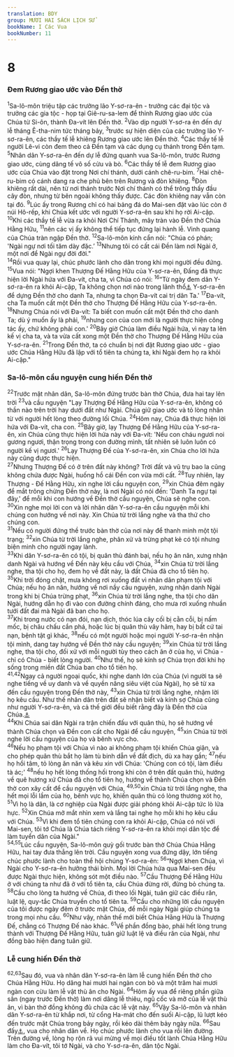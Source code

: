 ```yaml
---
translation: BDY
group: MƯƠI HAI SÁCH LỊCH SỬ
bookName: I Các Vua 
bookNumber: 11
---
```


<div class="title"><h1>8</h1><h3>Đem Rương giao ước vào Đền thờ</h3></div>
<span class="verse 1vua_8_1"><sup>1</sup>Sa-lô-môn triệu tập các trưởng lão Y-sơ-ra-ên - trưởng các đại tộc và trưởng các gia tộc - họp tại Giê-ru-sa-lem để thỉnh Rương giao ước của Chúa từ Si-ôn, thành Đa-vít lên Đền thờ. </span>
<span class="verse 1vua_8_2"><sup>2</sup>Vào dịp người Y-sơ-ra ên đến dự lễ tháng Ê-tha-nim tức tháng bảy, </span>
<span class="verse 1vua_8_3"><sup>3</sup>trước sự hiện diện của các trưởng lão Y-sơ-ra-ên, các thầy tế lễ khiêng Rương giao ước lên Đền thờ. </span>
<span class="verse 1vua_8_4"><sup>4</sup>Các thầy tế lễ người Lê-vi còn đem theo cả Đền tạm và các dụng cụ thánh trong Đền tạm. </span>
<span class="verse 1vua_8_5"><sup>5</sup>Nhân dân Y-sơ-ra-ên đến dự lễ đứng quanh vua Sa-lô-môn, trước Rương giao ước, cùng dâng tế vô số cừu và bò. </span>
<span class="verse 1vua_8_6"><sup>6</sup>Các thầy tế lễ đem Rương giao ước của Chúa vào đặt trong Nơi chí thánh, dưới cánh chê-ru-bim. </span>
<span class="verse 1vua_8_7"><sup>7</sup>Hai chê-ru-bim có cánh dang ra che phủ bên trên Rương và đòn khiêng. </span>
<span class="verse 1vua_8_8"><sup>8</sup>Đòn khiêng rất dài, nên từ nơi thánh trước Nơi chí thánh có thể trông thấy đầu cây đòn, nhưng từ bên ngoài không thấy được. Các đòn khiêng nay vẫn còn tại đó. </span>
<span class="verse 1vua_8_9"><sup>9</sup>Lúc ấy trong Rương chỉ có hai bảng đá do Mai-sen đặt vào lúc còn ở núi Hô-rếp, khi Chúa kết ước với người Y-sơ-ra-ên sau khi họ rời Ai-cập.<br/></span>
<span class="verse 1vua_8_10"><sup>10</sup>Khi các thầy tế lễ vừa ra khỏi Nơi Chí Thánh, mây tràn vào Đền thờ Chúa Hằng Hữu, </span>
<span class="verse 1vua_8_11"><sup>11</sup>nên các vị ấy không thể tiếp tục đứng lại hành lễ. Vinh quang của Chúa tràn ngập Đền thờ. </span>
<span class="verse 1vua_8_12"><sup>12</sup>Sa-lô-môn kính cẩn nói: &#34;Chúa có phán; &#39;Ngài ngự nơi tối tăm dày đặc.’ </span>
<span class="verse 1vua_8_13"><sup>13</sup>Nhưng tôi có cất cái Đền làm nơi Ngài ở, một nơi để Ngài ngự đời đời.&#34;<br/></span>
<span class="verse 1vua_8_14"><sup>14</sup>Rồi vua quay lại, chúc phước lành cho dân trong khi mọi người đều đứng. </span>
<span class="verse 1vua_8_15"><sup>15</sup>Vua nói: &#34;Ngợi khen Thượng Đế Hằng Hữu của Y-sơ-ra-ên, Đấng đã thực hiện lời Ngài hứa với Đa-vít, cha ta, vì Chúa có nói: </span>
<span class="verse 1vua_8_16"><sup>16</sup>“Từ ngày đem dân Y-sơ-ra-ên ra khỏi Ai-cập, Ta không chọn nơi nào trong lãnh thổ<a href="#" data-toggle="tooltip" data-placement="bottom" title="Nt một thành nào trong các đại tộc">⚓</a> Y-sơ-ra-ên để dựng Đền thờ cho danh Ta, nhưng ta chọn Đa-vít cai trị dân Ta.&#39; </span>
<span class="verse 1vua_8_17"><sup>17</sup>Đa-vít, cha Ta muốn cất một Đền thờ cho Thượng Đế Hằng Hữu của Y-sơ-ra-ên. </span>
<span class="verse 1vua_8_18"><sup>18</sup>Nhưng Chúa nói với Đa-vít: Ta biết con muốn cất một Đền thờ cho danh Ta; dù ý muốn ấy là phải, </span>
<span class="verse 1vua_8_19"><sup>19</sup>nhưng con của con mới là người thực hiện công tác ấy, chứ không phải con.&#39; </span>
<span class="verse 1vua_8_20"><sup>20</sup>Bây giờ Chúa làm điều Ngài hứa, vì nay ta lên kế vị cha ta, và ta vừa cất xong một Đền thờ cho Thượng Đế Hằng Hữu của Y-sơ-ra-ên. </span>
<span class="verse 1vua_8_21"><sup>21</sup>Trong Đền thờ, ta có chuẩn bị nơi đặt Rương giao ước - giao ước Chúa Hằng Hữu đã lập với tổ tiên ta chúng ta, khi Ngài đem họ ra khỏi Ai-cập.&#34;</span>
<div class="title"><h3>Sa-lô-môn cầu nguyện cung hiến Đền thờ</h3></div>
<span class="verse 1vua_8_22"><sup>22</sup>Trước mặt nhân dân, Sa-lô-môn đứng trước bàn thờ Chúa, đưa hai tay lên trời </span>
<span class="verse 1vua_8_23"><sup>23</sup>và cầu nguyện &#34;Lạy Thượng Đế Hằng Hữu của Y-sơ-ra-ên, không có thần nào trên trời hay dưới đất như Ngài. Chúa giữ giao ước và tỏ lòng nhân từ với người hết lòng theo đường lối Chúa. </span>
<span class="verse 1vua_8_24"><sup>24</sup>Hôm nay, Chúa đã thực hiện lời hứa với Đa-vít, cha con. </span>
<span class="verse 1vua_8_25"><sup>25</sup>Bây giờ, lạy Thượng Đế Hằng Hữu của Y-sơ-ra-ên, xin Chúa cũng thực hiện lời hứa này với Đa-vít: &#39;Nếu con cháu ngươi noi gương ngươi, thận trọng trong con đường mình, tất nhiên sẽ luôn luôn có người kế vị ngươi.&#39; </span>
<span class="verse 1vua_8_26"><sup>26</sup>Lạy Thượng Đế của Y-sơ-ra-ên, xin Chúa cho lời hứa này cũng được thực hiện.<br/></span>
<span class="verse 1vua_8_27"><sup>27</sup>Nhưng Thượng Đế có ở trên đất này không? Trời đất và vũ trụ bao la cũng không chứa được Ngài, huống hồ cái Đền con vừa mới cất. </span>
<span class="verse 1vua_8_28"><sup>28</sup>Tuy nhiên, lạy Thượng - Đế Hằng Hữu, xin nghe lời cầu nguyện con, </span>
<span class="verse 1vua_8_29"><sup>29</sup>xin Chúa đêm ngày để mắt trông chừng Đền thờ này, là nơi Ngài có nói đến: &#39;Danh Ta ngự tại đây,&#39; để mỗi khi con hướng về Đền thờ cầu nguyện, Chúa sẽ nghe con. </span>
<span class="verse 1vua_8_30"><sup>30</sup>Xin nghe mọi lời con và lời nhân dân Y-sơ-ra-ên cầu nguyện mỗi khi chúng con hướng về nơi này. Xin Chúa từ trời lắng nghe và tha thứ cho chúng con.<br/></span>
<span class="verse 1vua_8_31"><sup>31</sup>Nếu có người đứng thề trước bàn thờ của nơi này để thanh minh một tội trạng; </span>
<span class="verse 1vua_8_32"><sup>32</sup>xin Chúa từ trời lắng nghe, phân xử và trừng phạt kẻ có tội nhưng biện minh cho người ngay lành.<br/></span>
<span class="verse 1vua_8_33"><sup>33</sup>Khi dân Y-sơ-ra-ên có tội, bị quân thù đánh bại, nếu họ ăn năn, xưng nhận danh Ngài và hướng về Đền này kêu cầu với Chúa, </span>
<span class="verse 1vua_8_34"><sup>34</sup>xin Chúa từ trời lắng nghe, tha tội cho họ, đem họ về đất này, là đất Chúa đã cho tổ tiên họ.<br/></span>
<span class="verse 1vua_8_35"><sup>35</sup>Khi trời đóng chặt, mưa không rơi xuống đất vì nhân dân phạm tội với Chúa; nếu họ ăn năn, hướng về nơi nầy cầu nguyện, xưng nhận danh Ngài trong khi bị Chúa trừng phạt, </span>
<span class="verse 1vua_8_36"><sup>36</sup>xin Chúa từ trời lắng nghe, tha tội cho dân Ngài, hướng dẫn họ đi vào con đường chính đáng, cho mưa rơi xuống nhuần tưới đất đai mà Ngài đã ban cho họ.<br/></span>
<span class="verse 1vua_8_37"><sup>37</sup>Khi trong nước có nạn đói, nạn dịch, thóc lúa cây cối bị cằn cỗi, bị nấm mốc, bị châu chấu cắn phá, hoặc lúc bị quân thù vây hãm, hay bị bất cứ tai nạn, bệnh tật gì khác, </span>
<span class="verse 1vua_8_38"><sup>38</sup>nếu có một người hoặc mọi người Y-sơ-ra-ên nhận tội mình, dang tay hướng về Đền thờ này cầu nguyện; </span>
<span class="verse 1vua_8_39"><sup>39</sup>xin Chúa từ trời lắng nghe, tha tội cho, đối xử với mỗi người tùy theo cách ăn ở của họ, vì Chúa - chỉ có Chúa - biết lòng người. </span>
<span class="verse 1vua_8_40"><sup>40</sup>Như thế, họ sẽ kính sợ Chúa trọn đời khi họ sống trong miền đất Chúa ban cho tổ tiên họ.<br/></span>
<span class="verse 1vua_8_41 1vua_8_42"><sup>41,42</sup>Ngay cả người ngoại quốc, khi nghe danh lớn của Chúa (vì người ta sẽ nghe tiếng về uy danh và về quyền năng siêu việt của Ngài), họ sẽ từ xa đến cầu nguyện trong Đền thờ này, </span>
<span class="verse 1vua_8_43"><sup>43</sup>xin Chúa từ trời lắng nghe, nhậm lời họ kêu cầu. Như thế nhân dân trên đất sẽ nhận biết và kính sợ Chúa cũng như người Y-sơ-ra-ên, và cả thế giới đều biết rằng đây là Đền thờ của Chúa.<a href="#" data-toggle="tooltip" data-placement="bottom" title="Nt nhà này con vừa cất, được gọi bằng danh Chúa">⚓</a><br/></span>
<span class="verse 1vua_8_44"><sup>44</sup>Khi Chúa sai dân Ngài ra trận chiến đấu với quân thù, họ sẽ hướng về thành Chúa chọn và Đền con cất cho Ngài để cầu nguyện, </span>
<span class="verse 1vua_8_45"><sup>45</sup>xin Chúa từ trời nghe lời cầu nguyện của họ và bênh vực cho.<br/></span>
<span class="verse 1vua_8_46"><sup>46</sup>Nếu họ phạm tội với Chúa vì nào ai không phạm tội khiến Chúa giận, và cho phép quân thù bắt họ làm tù binh dẫn về đất địch, dù xa hay gần; </span>
<span class="verse 1vua_8_47"><sup>47</sup>nếu họ hồi tâm, tỏ lòng ăn năn và kêu xin với Chúa: &#39;Chúng con có tội, làm điều tà ác;&#39; </span>
<span class="verse 1vua_8_48"><sup>48</sup>nếu họ hết lòng thống hối trong khi còn ở trên đất quân thù, hướng về quê hương xứ Chúa đã cho tổ tiên họ, hướng về thành Chúa chọn và Đền thờ con xây cất để cầu nguyện với Chúa, </span>
<span class="verse 1vua_8_49 1vua_8_50"><sup>49,50</sup>xin Chúa từ trời lắng nghe, tha hết mọi lỗi lầm của họ, bênh vực họ, khiến quân thù có lòng thương xót họ, </span>
<span class="verse 1vua_8_51"><sup>51</sup>Vì họ là dân, là cơ nghiệp của Ngài được giải phóng khỏi Ai-cập tức lò lửa hực. </span>
<span class="verse 1vua_8_52"><sup>52</sup>Xin Chúa mở mắt nhìn xem và lắng tai nghe họ mỗi khi họ kêu cầu với Chúa. </span>
<span class="verse 1vua_8_53"><sup>53</sup>Vì khi đem tổ tiên chúng con ra khỏi Ai-cập, Chúa có nói với Mai-sen, tôi tớ Chúa là Chúa tách riêng Y-sơ-ra-ên ra khỏi mọi dân tộc để làm tuyển dân của Ngài.&#34;<br/></span>
<span class="verse 1vua_8_54 1vua_8_55"><sup>54,55</sup>Lúc cầu nguyện, Sa-lô-môn quỳ gối trước bàn thờ Chúa Chúa Hằng Hữu, hai tay đưa thẳng lên trời. Cầu nguyện xong vua đứng dậy, lớn tiếng chúc phước lành cho toàn thể hội chúng Y-sơ-ra-ên: </span>
<span class="verse 1vua_8_56"><sup>56</sup>“Ngợi khen Chúa, vì Ngài cho Y-sơ-ra-ên hưởng thái bình. Mọi lời Chúa hứa qua Mai-sen đều được Ngài thực hiện, không sót một điều nào. </span>
<span class="verse 1vua_8_57"><sup>57</sup>Cầu Thượng Đế Hằng Hữu ở với chúng ta như đã ở với tổ tiên ta, cầu Chúa đừng rời, đừng bỏ chúng ta. </span>
<span class="verse 1vua_8_58"><sup>58</sup>Cầu cho lòng ta hướng về Chúa, đi theo lối Ngài, tuân giữ các điều răn, luật lệ, quy-tắc Chúa truyền cho tổ tiên ta. </span>
<span class="verse 1vua_8_59"><sup>59</sup>Cầu cho những lời cầu nguyện của tôi được ngày đêm ở trước mặt Chúa, để mỗi ngày Ngài giúp chúng ta trong mọi nhu cầu. </span>
<span class="verse 1vua_8_60"><sup>60</sup>Như vậy, nhân thế mới biết Chúa Hằng Hữu là Thượng Đế, chẳng có Thượng Đế nào khác. </span>
<span class="verse 1vua_8_61"><sup>61</sup>Về phần đồng bào, phải hết lòng trung thành với Thượng Đế Hằng Hữu, tuân giữ luật lệ và điều răn của Ngài, như đồng bào hiện đang tuân giữ.</span>
<div class="title"><h3>Lễ cung hiến Đền thờ</h3></div>
<span class="verse 1vua_8_62 1vua_8_63"><sup>62,63</sup>Sau đó, vua và nhân dân Y-sơ-ra-ên làm lễ cung hiến Đền thờ cho Chúa Hằng Hữu. Họ dâng hai mươi hai ngàn con bò và một trăm hai mươi ngàn con cừu làm lễ vật thù ân cho Ngài. </span>
<span class="verse 1vua_8_64"><sup>64</sup>Hôm ấy vua để riêng phần giữa sân (ngay trước Đền thờ) làm nơi dâng lễ thiêu, ngũ cốc và mỡ của lễ vật thù ân, vì bàn thờ đồng không đủ chứa các lễ vật này. </span>
<span class="verse 1vua_8_65"><sup>65</sup>Vậy Sa-lô-môn và nhân dân Y-sơ-ra-ên từ khắp nơi, từ cổng Ha-mát cho đến suối Ai-cập, lũ lượt kéo đến trước mặt Chúa trong bảy ngày, rồi kéo dài thêm bảy ngày nữa. </span>
<span class="verse 1vua_8_66"><sup>66</sup>Sau đấy<a href="#" data-toggle="tooltip" data-placement="bottom" title="Nt ngày thứ tám (của bảy ngày sau)">⚓</a>, vua cho nhân dân về. Họ chúc phước lành cho vua rồi lên đường. Trên đường về, lòng họ rộn rã vui mừng về mọi điều tốt lành Chúa Hằng Hữu làm cho Đa-vít, tôi tớ Ngài, và cho Y-sơ-ra-ên, dân tộc Ngài.</span>
